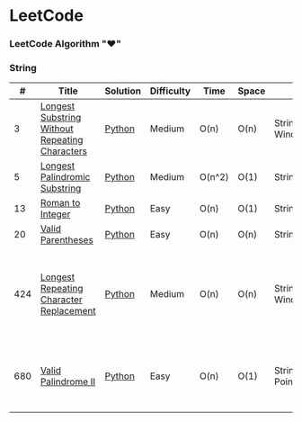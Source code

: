 LeetCode
========

### LeetCode Algorithm "&hearts;"

### String
| # | Title | Solution | Difficulty | Time | Space | Tag | Legend | Note |
|---| ----- | -------- | ---------- | ---- | ----- | --- | ------ | ---- |
|3|[Longest Substring Without Repeating Characters](https://leetcode.com/problems/longest-substring-without-repeating-characters/) | [Python]()|Medium|O(n)|O(n)|String,Sliding Window|*| for r in range(len(s)), change l position correspondingly. |
|5|[Longest Palindromic Substring](https://leetcode.com/problems/longest-palindromic-substring/) |[Python]()|Medium|O(n^2)|O(1)|String|*| expandAroundCenter(s,i,i) and expandAroundCenter(s,i,i+1) |
|13|[Roman to Integer](https://leetcode.com/problems/roman-to-integer/) | [Python]()|Easy|O(n)|O(1)|String,Math|*| |
|20|[Valid Parentheses](https://leetcode.com/problems/valid-parentheses/) | [Python]()|Easy|O(n)|O(n)|String,Stack|y| |
|424|[Longest Repeating Character Replacement](https://leetcode.com/problems/longest-repeating-character-replacement/) | [Python]()|Medium|O(n)|O(n)|String,Sliding Window|*| Start with a window of size 1 and increase it if size of window (which is r - l + 1) minus the amount of occurences of the most frequent character in the window (count) is less than or equal to k.|
|680|[Valid Palindrome II](https://leetcode.com/problems/valid-palindrome-ii/) | [Python]()|Easy|O(n)|O(1)|String,Two Pointers|*| If s[i] == s[j] then we may take i++; j--. Otherwise, the palindrome must be either s[i+1], s[i+2], ..., s[j] or s[i], s[i+1], ..., s[j-1], and we should check both cases.|




